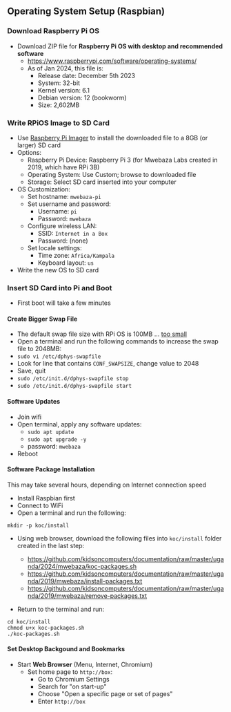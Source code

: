 ## Operating System Setup (Raspbian)

### Download Raspberry Pi OS

* Download ZIP file for **Raspberry Pi OS with desktop and recommended software**
  * https://www.raspberrypi.com/software/operating-systems/
  * As of Jan 2024, this file is:
    * Release date: December 5th 2023
    * System: 32-bit
    * Kernel version: 6.1
    * Debian version: 12 (bookworm)
    * Size: 2,602MB


### Write RPiOS Image to SD Card

* Use [Raspberry Pi Imager](https://www.raspberrypi.com/software/) to install the downloaded file to a 8GB (or larger) SD card
* Options:
  * Raspberry Pi Device: Raspberry Pi 3 (for Mwebaza Labs created in 2019, which have RPi 3B)
  * Operating System: Use Custom; browse to downloaded file
  * Storage: Select SD card inserted into your computer
* OS Customization:
  * Set hostname: `mwebaza-pi`
  * Set username and password:
    * Username: `pi`
    * Password: `mwebaza`
  * Configure wireless LAN:
    * SSID: `Internet in a Box`
    * Password: (none)
  * Set locale settings:
    * Time zone: `Africa/Kampala`
    * Keyboard layout: `us`
* Write the new OS to SD card


### Insert SD Card into Pi and Boot

* First boot will take a few minutes 


#### Create Bigger Swap File

* The default swap file size with RPi OS is 100MB ... [too small](https://www.bitpi.co/2015/02/11/how-to-change-raspberry-pis-swapfile-size-on-rasbian)
* Open a terminal and run the following commands to increase the swap file to 2048MB:
* `sudo vi /etc/dphys-swapfile`
* Look for line that contains `CONF_SWAPSIZE`, change value to 2048
* Save, quit
* `sudo /etc/init.d/dphys-swapfile stop`
* `sudo /etc/init.d/dphys-swapfile start`


#### Software Updates

* Join wifi
* Open terminal, apply any software updates:
  * `sudo apt update`
  * `sudo apt upgrade -y`
  * password: `mwebaza`
* Reboot


#### Software Package Installation

This may take several hours, depending on Internet connection speed

* Install Raspbian first
* Connect to WiFi
* Open a terminal and run the following:
```
mkdir -p koc/install
```

* Using web browser, download the following files into `koc/install` folder created in the last step:
  * https://github.com/kidsoncomputers/documentation/raw/master/uganda/2024/mwebaza/koc-packages.sh
  * https://github.com/kidsoncomputers/documentation/raw/master/uganda/2019/mwebaza/install-packages.txt
  * https://github.com/kidsoncomputers/documentation/raw/master/uganda/2019/mwebaza/remove-packages.txt

* Return to the terminal and run:
```
cd koc/install
chmod u+x koc-packages.sh
./koc-packages.sh
```


#### Set Desktop Backgound and Bookmarks


* Start **Web Browser** (Menu, Internet, Chromium)
  * Set home page to `http://box`:
    * Go to Chromium Settings
    * Search for "on start-up"
    * Choose "Open a specific page or set of pages"
    * Enter `http://box`


